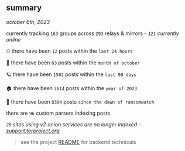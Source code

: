 
## summary
_october 6th, 2023_

currently tracking `163` groups across `293` relays & mirrors - _`121` currently online_

⏲ there have been `12` posts within the `last 24 hours`

🦈 there have been `63` posts within the `month of october`

🪐 there have been `1502` posts within the `last 90 days`

🏚 there have been `3614` posts within the `year of 2023`

🦕 there have been `8304` posts `since the dawn of ransomwatch`

there are `96` custom parsers indexing posts

_`20` sites using v2 onion services are no longer indexed - [support.torproject.org](https://support.torproject.org/onionservices/v2-deprecation/)_

> see the project [README](https://github.com/joshhighet/ransomwatch#ransomwatch--) for backend technicals
